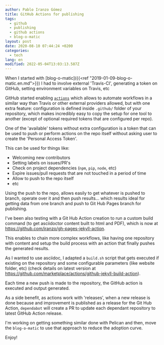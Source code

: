 ```yaml
---
author: Pablo Iranzo Gómez
title: GitHub Actions for publishing
tags:
  - github
  - publishing
  - github actions
  - blog-o-matic
layout: post
date: 2020-08-10 07:44:24 +0200
categories:
  - tech
lang: en
modified: 2022-05-04T13:03:13.587Z
---
```


When I started with [blog-o-matic]({{<ref "2019-01-09-blog-o-matic.en.md">}}) I had to involve external 'Travis-CI', generating a token on GitHub, setting environment variables on Travis, etc

GitHub started enabling [`actions`](https://github.com/features/actions) which allows to automate workflows in a similar way than Travis or other external providers allowed, but with one extra feature: configuration is defined inside `.github/` folder of your repository, which makes incredibly easy to copy the setup for one tool to another (except of optional required tokens that are configured per repo).

One of the 'available' tokens without extra configuration is a token that can be used to push or perform actions on the repo itself without asking user to create the 'Personal Access Token'.

This can be used for things like:

- Welcoming new contributors
- Setting labels on issues/PR's
- Check on project dependencies (`npm`, `pip`, `node`, etc)
- Expire issues/pull requests that are not touched in a period of time
- Allow to push to the repo itself
- etc

Using the push to the repo, allows easily to get whatever is pushed to branch, operate over it and then push results... which results ideal for getting data from one branch and push to Git Hub Pages branch for publishing.

I've been also testing with a Git Hub Action creation to run a custom build command (to get asciidoctor content built to html and PDF), which is now at <https://github.com/iranzo/gh-pages-jekyll-action>.

This enables to chain more complex workflows, like having one repository with content and setup the build process with an action that finally pushes the generated results.

As I wanted to use asciidoc, I adapted a `build.sh` script that gets executed if existing on the repository and some configurable parameters (like website folder, etc) (check details on latest version at <https://github.com/marketplace/actions/github-jekyll-build-action>).

Each time a new push is made to the repository, the GitHub action is executed and output generated.

As a side benefit, as actions work with 'releases', when a new release is done because and improvement is published as a release for the Git Hub Action, `dependabot` will create a PR to update each dependant repository to latest GitHub Action release.

I'm working on getting something similar done with Pelican and then, move the `blog-o-matic` to use that approach to reduce the adoption curve.

Enjoy!
